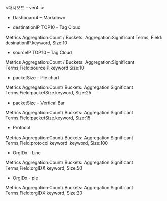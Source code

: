 <대시보드 – ver4. >

-	Dashboard4 – Markdown

-	destinationIP TOP10 – Tag Cloud

Metrics Aggregation:Count / Buckets: Aggregation:Significant Terms, Field: desinationIP.keyword, Size:10
-	sourceIP TOP10 – Tag Cloud

Metrics Aggregation:Count / Buckets: Aggregation:Significant Terms,Field:sourceIP.keyword Size:10
-	packetSize – Pie chart

Metrics Aggregation:Count/ Buckets: Aggregation:Significant Terms,Field:packetSize.keyword, Size:25
- packetSize – Vertical Bar

Metrics Aggregation:Count/ Buckets: Aggregation:Significant Terms,Field:packetSize.keyword, Size:15

- Protocol 

Metrics Aggregation:Count/ Buckets: Aggregation:Significant Terms,Field:protocol.keyword .keyword, Size:100
-	OrgIDx – Line

Metrics Aggregation:Count/ Buckets: Aggregation:Significant Terms,Field:orgIDX.keyword, Size:50
-	OrgIDx - pie

Metrics Aggregation:Count/ Buckets: Aggregation:Significant Terms,Field:orgIDX.keyword, Size:20
